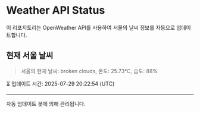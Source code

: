 
# Weather API Status

이 리포지토리는 OpenWeather API를 사용하여 서울의 날씨 정보를 자동으로 업데이트합니다.

## 현재 서울 날씨
> 서울의 현재 날씨: broken clouds, 온도: 25.73°C, 습도: 88%

⏳ 업데이트 시간: 2025-07-29 20:22:54 (UTC)

---
자동 업데이트 봇에 의해 관리됩니다.
